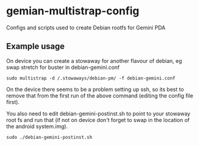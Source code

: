 # gemian-multistrap-config
Configs and scripts used to create Debian rootfs for Gemini PDA

## Example usage
On device you can create a stowaway for another flavour of debian, eg swap stretch for buster in debian-gemini.conf
```
sudo multistrap -d /.stowaways/debian-pm/ -f debian-gemini.conf
```
On the device there seems to be a problem setting up ssh, so its best to remove that from the first run of the above command (editing the config file first).

You also need to edit debian-gemini-postinst.sh to point to your stowaway root fs and run that (if not on device don't forget to swap in the location of the android system.img).
```
sudo ./debian-gemini-postinst.sh
```
